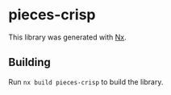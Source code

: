# pieces-crisp

This library was generated with [Nx](https://nx.dev).

## Building

Run `nx build pieces-crisp` to build the library.
